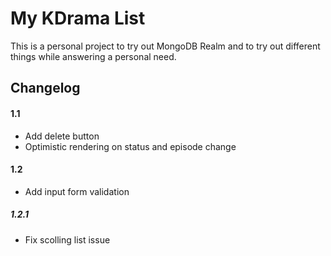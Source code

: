 # My KDrama List

This is a personal project to try out MongoDB Realm and to try out different things while answering a personal need.

## Changelog

#### 1.1

- Add delete button
- Optimistic rendering on status and episode change

#### 1.2

- Add input form validation

##### 1.2.1

- Fix scolling list issue
